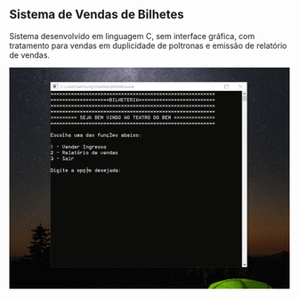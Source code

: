 ## Sistema de Vendas de Bilhetes

Sistema desenvolvido em linguagem C, sem interface gráfica, com tratamento para vendas em duplicidade de poltronas e emissão de relatório de  vendas.


![demonstracao](https://github.com/audicarmo/Sistema-de-Vendas-de-Bilhetes/blob/master/demonstracao.gif)

